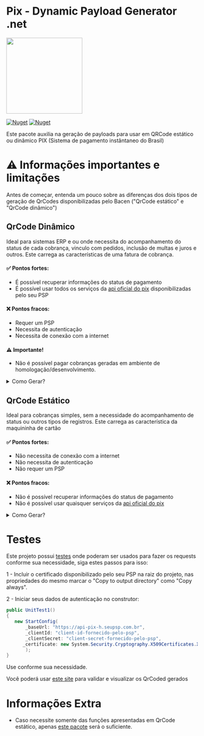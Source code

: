# Pix - Dynamic Payload Generator .net


<img width='200' src='https://user-images.githubusercontent.com/5353685/101644586-233eb080-3a14-11eb-9cec-2172586abfde.png'/>

[![Nuget](https://img.shields.io/nuget/dt/pix-dynamic-payload-generator.net)](https://www.nuget.org/packages/pix-dynamic-payload-generator.net)
[![Nuget](https://img.shields.io/nuget/v/pix-dynamic-payload-generator.net)](https://www.nuget.org/packages/pix-dynamic-payload-generator.net)

Este pacote auxilia na geração de payloads para usar em QRCode estático ou dinâmico PIX (Sistema de pagamento instântaneo do Brasil)

# ⚠ Informações importantes e limitações
Antes de começar, entenda um pouco sobre as diferenças dos dois tipos de geração de QrCodes disponibilizadas pelo Bacen ("QrCode estático" e "QrCode dinâmico")

## QrCode Dinâmico
Ideal para sistemas ERP e ou onde necessita do acompanhamento do status de cada cobrança, vinculo com pedidos, inclusão de multas e juros e outros.
Este carrega as características de uma fatura de cobrança.

#### ✅ Pontos fortes:
- É possível recuperar informações do status de pagamento
- É possível usar todos os serviços da [api oficial do pix](https://bacen.github.io/pix-api/#/Pix/get_pix) disponibilizadas pelo seu PSP

#### ❌ Pontos fracos:
- Requer um PSP
- Necessita de autenticação
- Necessita de conexão com a internet

#### ⚠ Importante!
- Não é possível pagar cobranças geradas em ambiente de homologação/desenvolvimento.

<details>
   <summary> Como Gerar?</summary>

### Instale [este pacote](https://www.nuget.org/packages/pix-dynamic-payload-generator.net) na sua aplicação e inicie:

```csharp
 new StartConfig(
       _baseUrl: "https://api-pix-h.seupsp.com.br",
       _clientId: "client-id-fornecido-pelo-psp",
       _clientSecret: "client-secret-fornecido-pelo-psp",
      _certificate: new System.Security.Cryptography.X509Certificates.X509Certificate2(@".\certificado.p12")
       );
```

1 - Crie uma cobrança

```csharp
var cob = new CobRequest(_chave: "1b0e2743-0769-4f21-b0b7-9cfddb2a5a2b")
{
    Calendario = new Calendario
    {
        Expiracao = 3600
    },
    Devedor = new Devedor
    {
        Cpf = "12345678909",
        Nome = "Francisco da Silva",
    },
    Valor = new Valor
    {
        Original = "1.00"
    },
    SolicitacaoPagador = "Serviço realizado.",
    InfoAdicionais = new System.Collections.Generic.List<InfoAdicional>
    {
        new InfoAdicional
        {
            Nome = "Campo 1",
            Valor = "Informação Adicional1 do PSP-Recebedor"
        },
        new InfoAdicional
        {
            Nome = "Campo 2",
            Valor = "Informação Adicional2 do PSP-Recebedor"
        }
    }
};

var cobRequest = new CobRequestService();

var cb = await cobRequest.Create(System.Guid.NewGuid().ToString("N"), cob);
```

2 - Consultar a cobrança gerada

```csharp
var cobRequest = new CobRequestService();

var cob = await cobRequest.GetByTxId("496b0fd872ba49a0ad5b55572debdabf");

var payload = cob.ToPayload(new Merchant("Alexandre Lima", "Presidente Prudente"));

var stringToQrCode = payload.GenerateStringToQrCode();

```

2 - Gerar o Payload a partir da cobrança gerada
```csharp
 var payload = cob.ToPayload(new Merchant("Alexandre Lima", "Presidente Prudente"));
```

3 - Pegar uma string para setar em um QrCode a partir do Payload gerado

```csharp
 var stringToQrCode = payload.GenerateStringToQrCode();
```

Retornará uma string como esta:

```
00020126880014br.gov.bcb.pix2566qrcodes-pix.gerencianet.com.br/v2/47cfcf6092c342e7bf2a24036d03ca9952040000530398654041.005802BR5914Alexandre Lima6019Presidente Prudente62290525496b0fd872ba49a0ad5b55572630459AE
```

4 - Por fim, basta setar em um QRCode! ;)

</details>



## QrCode Estático
Ideal para cobranças simples, sem a necessidade do acompanhamento de status ou outros tipos de registros.
Este carrega as característica da maquininha de cartão

#### ✅ Pontos fortes:
- Não necessita de conexão com a internet
- Não necessita de autenticação
- Não requer um PSP

#### ❌ Pontos fracos:
- Não é possível recuperar informações do status de pagamento
- Não é possível usar quaisquer serviços da [api oficial do pix](https://bacen.github.io/pix-api/#/Pix/get_pix)

<details>
   <summary> Como Gerar?</summary>

### Instale [este pacote](https://www.nuget.org/packages/pix-dynamic-payload-generator.net) na sua aplicação e inicie:

```csharp
 new StartConfig(
       _baseUrl: "https://api-pix-h.seupsp.com.br",
       _clientId: "client-id-fornecido-pelo-psp",
       _clientSecret: "client-secret-fornecido-pelo-psp",
      _certificate: new System.Security.Cryptography.X509Certificates.X509Certificate2(@".\certificado.p12")
       );
```

1 - Crie uma instância de Cobrança usando como parâmetros a chave pix, em seguida converta para um Payload passando como parâmetro o id de identificação da transação e informações do títular da conta.

```csharp
var cobranca = new Cobranca(_chave: "bee05743-4291-4f3c-9259-595df1307ba1");
```

#### Você pode optar por adicionar mais algumas informações (não obrigatório):
- Valor (Caso não informado, ficará livre para o pagador digitar o valor);
- Descriçao (Caso informado, aparecerá no momento do pagamento).

Exemplo, definindo o valor de R$ 15,00 e descrição "Pagamento do pedido X":
```csharp
Cobranca cobranca = new Cobranca(_chave: "bee05743-4291-4f3c-9259-595df1307ba1")
{
    SolicitacaoPagador = "Pagamento do Pedido X",
    Valor = new Valor
    {
        Original = "15.00"
    }
};

```

2 - Gerar o Payload a partir da cobrança criada
```csharp
var payload = cobranca.ToPayload("O-TxtId-Aqui", new Merchant("Alexandre Sanlim", "Presidente Prudente"));
```

3 - Pegar uma string para setar em um QrCode a partir do Payload gerado

```csharp
var stringToQrCode = payload.GenerateStringToQrCode();
```

Retornará uma string como esta:

```
00020126580014br.gov.bcb.pix0136bee05743-4291-4f3c-9259-595df1307ba1520400005303986540510.005802BR5914Alexandre Lima6019Presidente Prudente62180514Um-Id-Qualquer6304D475
```

4 - Por fim, basta setar em um QRCode! ;)

<img src='https://dyn-qrcode.vercel.app/api?url=00020126580014br.gov.bcb.pix0136bee05743-4291-4f3c-9259-595df1307ba1520400005303986540510.005802BR5914Alexandre%20Lima6019Presidente%20Prudente62180514Um-Id-Qualquer6304D475' />

</details>

# Testes

Este projeto possui [testes](https://github.com/alexandresanlim/pix-dynamic-payload-generator.net/blob/master/pix-dynamic-payload-generator.net-test/UnitTest1.cs) onde poderam ser usados para fazer os requests conforme sua necessidade, siga estes passos para isso:

1 - Incluir o certificado disponibilizado pelo seu PSP na raiz do projeto, nas propriedades do mesmo marcar o "Copy to output directory" como "Copy always".

2 - Iniciar seus dados de autenticação no construtor:

```csharp
public UnitTest1()
{
   new StartConfig(
       _baseUrl: "https://api-pix-h.seupsp.com.br",
       _clientId: "client-id-fornecido-pelo-psp",
       _clientSecret: "client-secret-fornecido-pelo-psp",
      _certificate: new System.Security.Cryptography.X509Certificates.X509Certificate2(@".\certificado.p12")
       );
}
```
Use conforme sua necessidade.

Você poderá usar [este site](https://pix.nascent.com.br/tools/pix-qr-decoder/) para validar e visualizar os QrCoded gerados

# Informações Extra
- Caso necessite somente das funções apresentadas em QrCode estático, apenas [este pacote](https://github.com/alexandresanlim/pix-payload-generator.net) será o suficiente.

